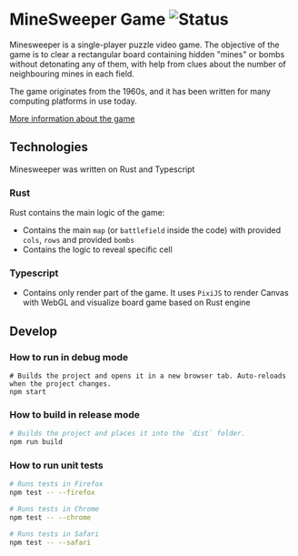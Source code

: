 # MineSweeper Game ![Status](https://github.com/madmed677/minesweeper/actions/workflows/general/badge.svg)
Minesweeper is a single-player puzzle video game.
The objective of the game is to clear a rectangular board
containing hidden "mines" or bombs without detonating any of them,
with help from clues about the number of neighbouring mines
in each field.

The game originates from the 1960s, and it has been written
for many computing platforms in use today.

[More information about the game](https://en.wikipedia.org/wiki/Minesweeper_(video_game))

## Technologies
Minesweeper was written on Rust and Typescript

### Rust
Rust contains the main logic of the game:
- Contains the main `map` (or `battlefield` inside the code)
    with provided `cols`, `rows` and provided `bombs`
- Contains the logic to reveal specific cell

### Typescript
- Contains only render part of the game. It uses `PixiJS` to render
    Canvas with WebGL and visualize board game based on Rust engine

## Develop
### How to run in debug mode
```shell
# Builds the project and opens it in a new browser tab. Auto-reloads when the project changes.
npm start
```

### How to build in release mode

```sh
# Builds the project and places it into the `dist` folder.
npm run build
```

### How to run unit tests

```sh
# Runs tests in Firefox
npm test -- --firefox

# Runs tests in Chrome
npm test -- --chrome

# Runs tests in Safari
npm test -- --safari
```

